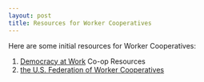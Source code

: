 ```yaml
---
layout: post
title: Resources for Worker Cooperatives
---
```


Here are some initial resources for Worker Cooperatives:

1. [Democracy at Work](https://www.democracyatwork.info/co_op_resources) Co-op Resources
1. [the U.S. Federation of Worker Cooperatives](https://www.usworker.coop/resources/)
 